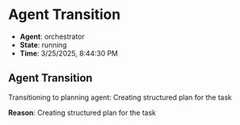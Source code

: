 # Agent Transition

- **Agent**: orchestrator
- **State**: running
- **Time**: 3/25/2025, 8:44:30 PM

## Agent Transition

Transitioning to planning agent: Creating structured plan for the task

**Reason**: Creating structured plan for the task

